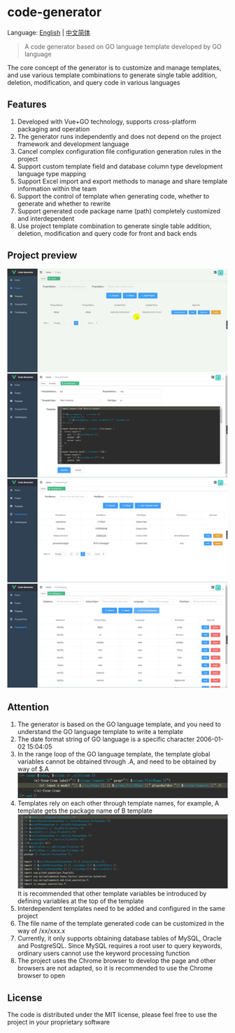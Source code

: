 # code-generator

Language: [English](./README-en.md) | [中文简体](./README.md)

> A code generator based on GO language template developed by GO language

The core concept of the generator is to customize and manage templates, and use various template combinations to generate single table addition, deletion, modification, and query code in various languages

## Features
1. Developed with Vue+GO technology, supports cross-platform packaging and operation
2. The generator runs independently and does not depend on the project framework and development language
3. Cancel complex configuration file configuration generation rules in the project
4. Support custom template field and database column type development language type mapping
5. Support Excel import and export methods to manage and share template information within the team
6. Support the control of template when generating code, whether to generate and whether to rewrite
7. Support generated code package name (path) completely customized and interdependent
8. Use project template combination to generate single table addition, deletion, modification and query code for front and back ends

## Project preview
![image](image/2020-09-14_5.gif)
![image](image/2020-09-14_6.jpg)
![image](image/2020-09-14_7.jpg)
![image](image/2020-09-14_8.jpg)

## Attention
1. The generator is based on the GO language template, and you need to understand the GO language template to write a template
2. The date format string of GO language is a specific character 2006-01-02 15:04:05
3. In the range loop of the GO language template, the template global variables cannot be obtained through .A, and need to be obtained by way of $.A
![image](image/2020-09-14_b.jpg)
4. Templates rely on each other through template names, for example, A template gets the package name of B template
![image](image/2020-09-14_a.jpg)
It is recommended that other template variables be introduced by defining variables at the top of the template
5. Interdependent templates need to be added and configured in the same project
6. The file name of the template generated code can be customized in the way of /xx/xxx.x
7. Currently, it only supports obtaining database tables of MySQL, Oracle and PostgreSQL. Since MySQL requires a root user to query keywords, ordinary users cannot use the keyword processing function
8. The project uses the Chrome browser to develop the page and other browsers are not adapted, so it is recommended to use the Chrome browser to open

## License
The code is distributed under the MIT license, please feel free to use the project in your proprietary software
